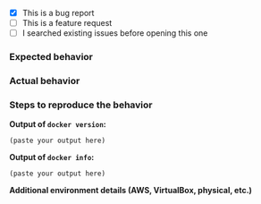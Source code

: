 <!--
This issue tracker is for *bug reports* and *feature requests*.
For questions, and getting help on using docker:

- Docker documentation - https://docs.docker.com
- Docker Forums - https://forums.docker.com
- Docker community Slack - https://dockercommunity.slack.com/ (register here: http://dockr.ly/community)
- Post a question on StackOverflow, using the Docker tag
-->

* [x] This is a bug report
* [ ] This is a feature request
* [ ] I searched existing issues before opening this one

<!--
DO NOT report security issues publicly! If you suspect you discovered
a security issue, send your report privately to security@docker.com.
-->

### Expected behavior


### Actual behavior


### Steps to reproduce the behavior

<!--
Describe the exact steps to reproduce. If possible, provide a *minimum*
reproduction example; take into account that others do not have access
to your private images, source code, and environment.

REMOVE SENSITIVE DATA BEFORE POSTING (replace those parts with "REDACTED")
-->

**Output of `docker version`:**

```
(paste your output here)
```

**Output of `docker info`:**

```
(paste your output here)
```

**Additional environment details (AWS, VirtualBox, physical, etc.)**
